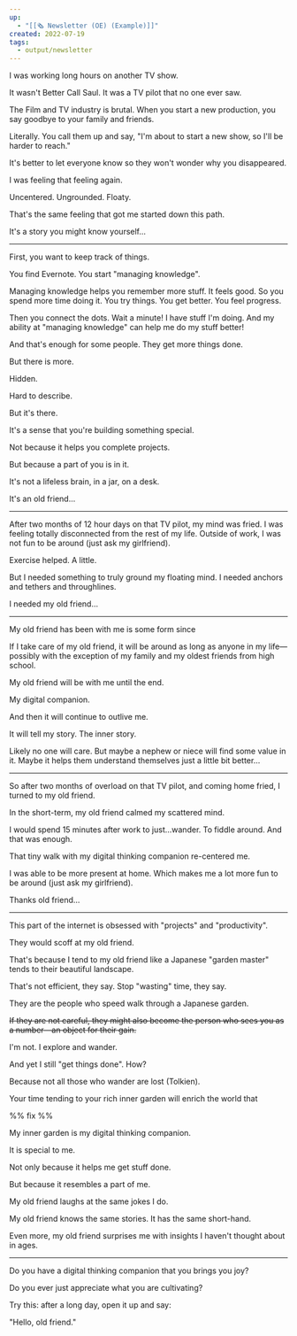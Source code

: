 ```yaml
---
up:
  - "[[🗞️ Newsletter (OE) (Example)]]"
created: 2022-07-19
tags:
  - output/newsletter
---
```

I was working long hours on another TV show. 

It wasn't Better Call Saul. It was a TV pilot that no one ever saw.

The Film and TV industry is brutal. When you start a new production, you say goodbye to your family and friends. 

Literally. You call them up and say, "I'm about to start a new show, so I'll be harder to reach."

It's better to let everyone know so they won't wonder why you disappeared.

I was feeling that feeling again. 

Uncentered. Ungrounded. Floaty. 

That's the same feeling that got me started down this path. 

It's a story you might know yourself...

--- 

First, you want to keep track of things. 

You find Evernote. You start "managing knowledge".

Managing knowledge helps you remember more stuff. It feels good. So you spend more time doing it. You try things. You get better. You feel progress. 

Then you connect the dots. Wait a minute! I have stuff I'm doing. And my ability at "managing knowledge" can help me do my stuff better! 

And that's enough for some people. They get more things done.

But there is more. 

Hidden.

Hard to describe. 

But it's there. 

It's a sense that you're building something special. 

Not because it helps you complete projects.

But because a part of you is in it.

It's not a lifeless brain, in a jar, on a desk.

It's an old friend...

---

After two months of 12 hour days on that TV pilot, my mind was fried. I was feeling totally disconnected from the rest of my life. Outside of work, I was not fun to be around (just ask my girlfriend).

Exercise helped. A little. 

But I needed something to truly ground my floating mind. I needed anchors and tethers and throughlines. 

I needed my old friend...

---

My old friend has been with me is some form since 

If I take care of my old friend, it will be around as long as anyone in my life—possibly with the exception of my family and my oldest friends from high school.

My old friend will be with me until the end.

My digital companion.

And then it will continue to outlive me. 

It will tell my story. The inner story. 

Likely no one will care. But maybe a nephew or niece will find some value in it. Maybe it helps them understand themselves just a little bit better...

---

So after two months of overload on that TV pilot, and coming home fried, I turned to my old friend.

In the short-term, my old friend calmed my scattered mind. 

I would spend 15 minutes after work to just...wander. To fiddle around. And that was enough.

That tiny walk with my digital thinking companion re-centered me.

I was able to be more present at home. Which makes me a lot more fun to be around (just ask my girlfriend).

Thanks old friend...

---

This part of the internet is obsessed with "projects" and "productivity".

They would scoff at my old friend.

That's because I tend to my old friend like a Japanese "garden master" tends to their beautiful landscape. 

That's not efficient, they say. Stop "wasting" time, they say.

They are the people who speed walk through a Japanese garden.

~~If they are not careful, they might also become the person who sees you as a number—an object for their gain.~~

I'm not. I explore and wander. 

And yet I still "get things done". How? 

Because not all those who wander are lost (Tolkien).

Your time tending to your rich inner garden will enrich the world that 

%% fix %%

My inner garden is my digital thinking companion.

It is special to me.

Not only because it helps me get stuff done.

But because it resembles a part of me.

My old friend laughs at the same jokes I do. 

My old friend knows the same stories. It has the same short-hand. 

Even more, my old friend surprises me with insights I haven't thought about in ages. 

---

Do you have a digital thinking companion that you brings you joy?

Do you ever just appreciate what you are cultivating? 

Try this: after a long day, open it up and say:

"Hello, old friend."
